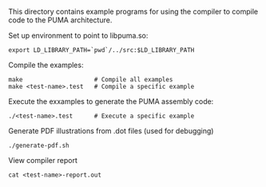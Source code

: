 
This directory contains example programs for using the compiler to compile code to the PUMA architecture.

Set up environment to point to libpuma.so:

    export LD_LIBRARY_PATH=`pwd`/../src:$LD_LIBRARY_PATH

Compile the examples:

    make                    # Compile all examples
    make <test-name>.test   # Compile a specific example

Execute the exxamples to generate the PUMA assembly code:

    ./<test-name>.test      # Execute a specific example

Generate PDF illustrations from .dot files (used for debugging)

    ./generate-pdf.sh

View compiler report

    cat <test-name>-report.out

